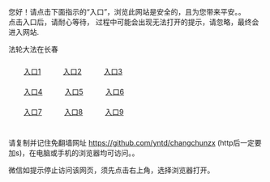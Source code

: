 您好！请点击下面指示的“入口”，浏览此网站是安全的，且为您带来平安。。 <br/>
点击入口后，请耐心等待， 过程中可能会出现无法打开的提示，请忽略，最终会进入网站. </br>

法轮大法在长春<br/>
<div style="padding:10px"><a style="margin:20px" target="_blank" href="https://de0f4elzhqn3j.cloudfront.net/2Qpsp?tbdrhffx" id="ccLink1" rel="nofollow">入口1</a> <a target="_blank" style="margin:20px" href="https://d2e1n9e691lh2s.cloudfront.net/2Qpsp?rpujot" id="ccLink2" rel="nofollow">入口2</a> <a style="margin:20px" target="_blank" href="https://d5a2ec155i83s.cloudfront.net/2Qpsp?jwbeegi" id="ccLink3" rel="nofollow">入口3</a></div>

<div style="padding:10px" ><a style="margin:20px" target="_blank" href="https://de0f4elzhqn3j.cloudfront.net/2Qpsp?tbdrhffx" id="ccLink4" rel="nofollow">入口4</a> <a style="margin:20px" href="https://d2e1n9e691lh2s.cloudfront.net/2Qpsp?rpujot" target="_blank" id="ccLink5" rel="nofollow">入口5</a> <a style="margin:20px" href="https://d5a2ec155i83s.cloudfront.net/2Qpsp?jwbeegi" target="_blank" id="ccLink6" rel="nofollow">入口6</a></div>

<div style="padding:10px"><a style="margin:20px" target="_blank" href="https://de0f4elzhqn3j.cloudfront.net/2Qpsp?tbdrhffx" id="ccLink7" rel="nofollow">入口7</a> <a style="margin:20px" href="https://d2e1n9e691lh2s.cloudfront.net/2Qpsp?rpujot" target="_blank" id="ccLink8" rel="nofollow">入口8</a> <a style="margin:20px" target="_blank" href="https://d5a2ec155i83s.cloudfront.net/2Qpsp?jwbeegi" id="ccLink9" rel="nofollow">入口9</a></div>

<br/>



请复制并记住免翻墙网址 https://github.com/yntd/changchunzx (http后一定要加s)，在电脑或手机的浏览器均可访问。。<br/>

微信如提示停止访问该网页，须先点击右上角，选择浏览器打开。
